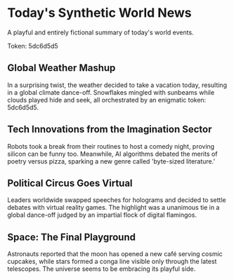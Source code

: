 # Today's Synthetic World News

A playful and entirely fictional summary of today's world events.

Token: 5dc6d5d5

## Global Weather Mashup

In a surprising twist, the weather decided to take a vacation today, resulting in a global climate dance-off. Snowflakes mingled with sunbeams while clouds played hide and seek, all orchestrated by an enigmatic token: 5dc6d5d5.

## Tech Innovations from the Imagination Sector

Robots took a break from their routines to host a comedy night, proving silicon can be funny too. Meanwhile, AI algorithms debated the merits of poetry versus pizza, sparking a new genre called 'byte-sized literature.'

## Political Circus Goes Virtual

Leaders worldwide swapped speeches for holograms and decided to settle debates with virtual reality games. The highlight was a unanimous tie in a global dance-off judged by an impartial flock of digital flamingos.

## Space: The Final Playground

Astronauts reported that the moon has opened a new café serving cosmic cupcakes, while stars formed a conga line visible only through the latest telescopes. The universe seems to be embracing its playful side.